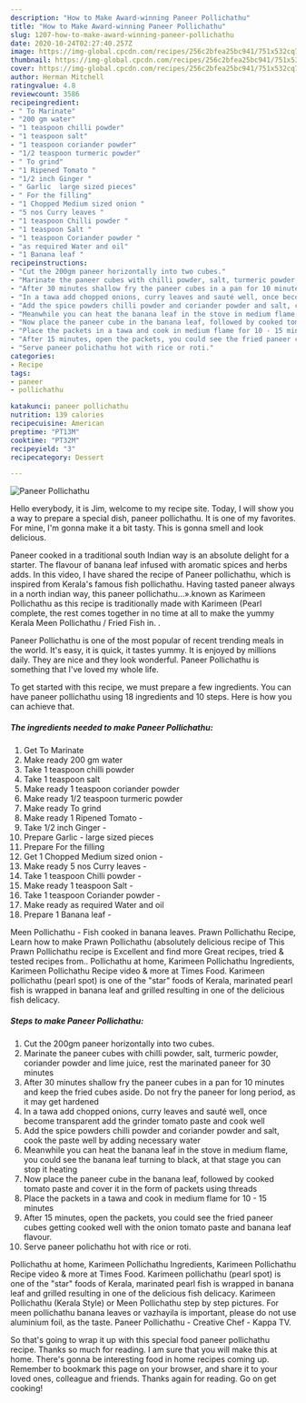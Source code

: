 ```yaml
---
description: "How to Make Award-winning Paneer Pollichathu"
title: "How to Make Award-winning Paneer Pollichathu"
slug: 1207-how-to-make-award-winning-paneer-pollichathu
date: 2020-10-24T02:27:40.257Z
image: https://img-global.cpcdn.com/recipes/256c2bfea25bc941/751x532cq70/paneer-pollichathu-recipe-main-photo.jpg
thumbnail: https://img-global.cpcdn.com/recipes/256c2bfea25bc941/751x532cq70/paneer-pollichathu-recipe-main-photo.jpg
cover: https://img-global.cpcdn.com/recipes/256c2bfea25bc941/751x532cq70/paneer-pollichathu-recipe-main-photo.jpg
author: Herman Mitchell
ratingvalue: 4.8
reviewcount: 3586
recipeingredient:
- " To Marinate"
- "200 gm water"
- "1 teaspoon chilli powder"
- "1 teaspoon salt"
- "1 teaspoon coriander powder"
- "1/2 teaspoon turmeric powder"
- " To grind"
- "1 Ripened Tomato "
- "1/2 inch Ginger "
- " Garlic  large sized pieces"
- " For the filling"
- "1 Chopped Medium sized onion "
- "5 nos Curry leaves "
- "1 teaspoon Chilli powder "
- "1 teaspoon Salt "
- "1 teaspoon Coriander powder "
- "as required Water and oil"
- "1 Banana leaf "
recipeinstructions:
- "Cut the 200gm paneer horizontally into two cubes."
- "Marinate the paneer cubes with chilli powder, salt, turmeric powder, coriander powder and lime juice, rest the marinated paneer for 30 minutes"
- "After 30 minutes shallow fry the paneer cubes in a pan for 10 minutes and keep the fried cubes aside. Do not fry the paneer for long period, as it may get hardened"
- "In a tawa add chopped onions, curry leaves and sauté well, once become transparent add the grinder tomato paste and cook well"
- "Add the spice powders chilli powder and coriander powder and salt, cook the paste well by adding necessary water"
- "Meanwhile you can heat the banana leaf in the stove in medium flame, you could see the banana leaf turning to black, at that stage you can stop it heating"
- "Now place the paneer cube in the banana leaf, followed by cooked tomato paste and cover it in the form of packets using threads"
- "Place the packets in a tawa and cook in medium flame for 10 - 15 minutes"
- "After 15 minutes, open the packets, you could see the fried paneer cubes getting cooked well with the onion tomato paste and banana leaf flavour."
- "Serve paneer polichathu hot with rice or roti."
categories:
- Recipe
tags:
- paneer
- pollichathu

katakunci: paneer pollichathu 
nutrition: 139 calories
recipecuisine: American
preptime: "PT13M"
cooktime: "PT32M"
recipeyield: "3"
recipecategory: Dessert

---
```



![Paneer Pollichathu](https://img-global.cpcdn.com/recipes/256c2bfea25bc941/751x532cq70/paneer-pollichathu-recipe-main-photo.jpg)

Hello everybody, it is Jim, welcome to my recipe site. Today, I will show you a way to prepare a special dish, paneer pollichathu. It is one of my favorites. For mine, I'm gonna make it a bit tasty. This is gonna smell and look delicious.

Paneer cooked in a traditional south Indian way is an absolute delight for a starter. The flavour of banana leaf infused with aromatic spices and herbs adds. In this video, I have shared the recipe of Paneer pollichathu, which is inspired from Kerala&#39;s famous fish pollichathu. Having tasted paneer always in a north indian way, this paneer pollichathu…».known as Karimeen Pollichathu as this recipe is traditionally made with Karimeen (Pearl complete, the rest comes together in no time at all to make the yummy Kerala Meen Pollichathu / Fried Fish in. .

Paneer Pollichathu is one of the most popular of recent trending meals in the world. It's easy, it is quick, it tastes yummy. It is enjoyed by millions daily. They are nice and they look wonderful. Paneer Pollichathu is something that I've loved my whole life.


To get started with this recipe, we must prepare a few ingredients. You can have paneer pollichathu using 18 ingredients and 10 steps. Here is how you can achieve that.

<!--inarticleads1-->

##### The ingredients needed to make Paneer Pollichathu:

1. Get  To Marinate
1. Make ready 200 gm water
1. Take 1 teaspoon chilli powder
1. Take 1 teaspoon salt
1. Make ready 1 teaspoon coriander powder
1. Make ready 1/2 teaspoon turmeric powder
1. Make ready  To grind
1. Make ready 1 Ripened Tomato -
1. Take 1/2 inch Ginger -
1. Prepare  Garlic - large sized pieces
1. Prepare  For the filling
1. Get 1 Chopped Medium sized onion -
1. Make ready 5 nos Curry leaves -
1. Take 1 teaspoon Chilli powder -
1. Make ready 1 teaspoon Salt -
1. Take 1 teaspoon Coriander powder -
1. Make ready as required Water and oil
1. Prepare 1 Banana leaf -


Meen Pollichathu - Fish cooked in banana leaves. Prawn Pollichathu Recipe, Learn how to make Prawn Pollichathu (absolutely delicious recipe of This Prawn Pollichathu recipe is Excellent and find more Great recipes, tried &amp; tested recipes from.. Pollichathu at home, Karimeen Pollichathu Ingredients, Karimeen Pollichathu Recipe video &amp; more at Times Food. Karimeen pollichathu (pearl spot) is one of the &#34;star&#34; foods of Kerala, marinated pearl fish is wrapped in banana leaf and grilled resulting in one of the delicious fish delicacy. 

<!--inarticleads2-->

##### Steps to make Paneer Pollichathu:

1. Cut the 200gm paneer horizontally into two cubes.
1. Marinate the paneer cubes with chilli powder, salt, turmeric powder, coriander powder and lime juice, rest the marinated paneer for 30 minutes
1. After 30 minutes shallow fry the paneer cubes in a pan for 10 minutes and keep the fried cubes aside. Do not fry the paneer for long period, as it may get hardened
1. In a tawa add chopped onions, curry leaves and sauté well, once become transparent add the grinder tomato paste and cook well
1. Add the spice powders chilli powder and coriander powder and salt, cook the paste well by adding necessary water
1. Meanwhile you can heat the banana leaf in the stove in medium flame, you could see the banana leaf turning to black, at that stage you can stop it heating
1. Now place the paneer cube in the banana leaf, followed by cooked tomato paste and cover it in the form of packets using threads
1. Place the packets in a tawa and cook in medium flame for 10 - 15 minutes
1. After 15 minutes, open the packets, you could see the fried paneer cubes getting cooked well with the onion tomato paste and banana leaf flavour.
1. Serve paneer polichathu hot with rice or roti.


Pollichathu at home, Karimeen Pollichathu Ingredients, Karimeen Pollichathu Recipe video &amp; more at Times Food. Karimeen pollichathu (pearl spot) is one of the &#34;star&#34; foods of Kerala, marinated pearl fish is wrapped in banana leaf and grilled resulting in one of the delicious fish delicacy. Karimeen Pollichathu (Kerala Style) or Meen Pollichathu step by step pictures. For meen pollichathu banana leaves or vazhayila is important, please do not use aluminium foil, as the taste. Paneer Pollichathu - Creative Chef - Kappa TV. 

So that's going to wrap it up with this special food paneer pollichathu recipe. Thanks so much for reading. I am sure that you will make this at home. There's gonna be interesting food in home recipes coming up. Remember to bookmark this page on your browser, and share it to your loved ones, colleague and friends. Thanks again for reading. Go on get cooking!
